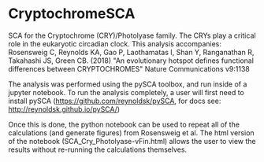 # CryptochromeSCA
SCA for the Cryptochrome (CRY)/Photolyase family. The CRYs play a critical role in the eukaryotic circadian clock. This analysis accompanies: Rosensweig C, Reynolds KA, Gao P, Laothamatas I, Shan Y, Ranganathan R, Takahashi JS, Green CB. (2018) "An evolutionary hotspot defines functional differences between CRYPTOCHROMES" Nature Communications v9:1138 

The analysis was performed using the pySCA toolbox, and run inside of a jupyter notebook. To run the analysis completely, a user will first need to install pySCA (https://github.com/reynoldsk/pySCA, for docs see: http://reynoldsk.github.io/pySCA/)

Once this is done, the python notebook can be used to repeat all of the calculations (and generate figures) from Rosensweig et al. 
The html version of the notebook (SCA_Cry_Photolyase-vFin.html) allows the user to view the results without re-running the calculations themselves. 
